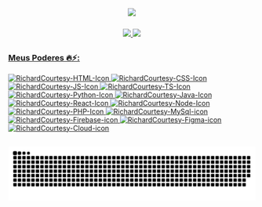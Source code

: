 <h1 align="center">
    <img src="https://readme-typing-svg.herokuapp.com/?font=Righteous&size=35&center=true&vCenter=true&width=1000&height=70&duration=4200&lines=Olá,+meu+nome+é+Richard+Alves+da+Silva!;Sou+desenvolvedor+FullStack+Web+e+Mobile+😎+🤓;" />
</h1>

<div>
  <a href="https://github.com/RichardCourtesy">
  <p align="center">
    <img height="180em" src="https://github-readme-stats.vercel.app/api?username=RichardCourtesy&show_icons=true&theme=neon">
    <img height="180em" src="https://github-readme-stats.vercel.app/api/top-langs/?username=RichardCourtesy&layout=compact&theme=neon">
  </p>
</div>

##

### Meus Poderes 🔥⚡:
<div>
  <img width="40px" alt="RichardCourtesy-HTML-Icon" src="https://cdn.jsdelivr.net/gh/devicons/devicon@latest/icons/html5/html5-plain-wordmark.svg" />
  <img width="40px" alt="RichardCourtesy-CSS-Icon" src="https://cdn.jsdelivr.net/gh/devicons/devicon@latest/icons/css3/css3-plain-wordmark.svg" />
  <img width="40px" alt="RichardCourtesy-JS-Icon" src="https://cdn.jsdelivr.net/gh/devicons/devicon@latest/icons/javascript/javascript-plain.svg" />
  <img width="40px" alt="RichardCourtesy-TS-Icon" src="https://cdn.jsdelivr.net/gh/devicons/devicon@latest/icons/typescript/typescript-plain.svg" />
  <img width="40px" alt="RichardCourtesy-Python-Icon" src="https://cdn.jsdelivr.net/gh/devicons/devicon@latest/icons/python/python-original.svg" />
  <img width="40px" alt="RichardCourtesy-Java-Icon" src="https://cdn.jsdelivr.net/gh/devicons/devicon@latest/icons/java/java-original.svg" />
  <img width="40px" alt="RichardCourtesy-React-Icon" src="https://cdn.jsdelivr.net/gh/devicons/devicon@latest/icons/react/react-original.svg" />
  <img width="40px" alt="RichardCourtesy-Node-Icon" src="https://cdn.jsdelivr.net/gh/devicons/devicon@latest/icons/nodejs/nodejs-original.svg" />
  <img width="40px" alt="RichardCourtesy-PHP-Icon" src="https://cdn.jsdelivr.net/gh/devicons/devicon@latest/icons/php/php-original.svg" />
  <img width="40px" alt="RichardCourtesy-MySql-icon" src="https://cdn.jsdelivr.net/gh/devicons/devicon@latest/icons/mysql/mysql-original.svg" />
  <img width="40px" alt="RichardCourtesy-Firebase-icon" src="https://cdn.jsdelivr.net/gh/devicons/devicon@latest/icons/firebase/firebase-original.svg" />
  <img width="40px" alt="RichardCourtesy-Figma-icon" src="https://cdn.jsdelivr.net/gh/devicons/devicon@latest/icons/figma/figma-original.svg" />
  <img width="40px" alt="RichardCourtesy-Cloud-icon" src="https://cdn.jsdelivr.net/gh/devicons/devicon@latest/icons/googlecloud/googlecloud-original.svg" />
</div>

##

<picture align="center">
  <source media="(prefers-color-scheme: dark)" srcset="https://raw.githubusercontent.com/RichardCourtesy/RichardCourtesy/output/github-contribution-grid-snake-dark.svg">
  <source media="(prefers-color-scheme: light)" srcset="https://raw.githubusercontent.com/RichardCourtesy/RichardCourtesy/output/github-contribution-grid-snake-dark.svg">
  <img align="center" alt="github contribution grid snake animation" src="https://raw.githubusercontent.com/RichardCourtesy/RichardCourtesy/output/github-contribution-grid-snake.svg">
</picture>
